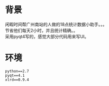 # 背景
闲暇时间帮广州南站的人做的18点统计数据小助手。。。   
节省他们每天2小时，并且统计精确。。   
采用pyqt4写的，感觉大部分代码用来写UI。    


# 环境
```
python==2.7
pyqt==4.1
xlrd==0.9.4
```
